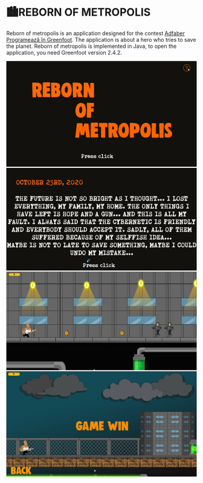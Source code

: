 # :cityscape:REBORN OF METROPOLIS

Reborn of metropolis is an application designed for the contest [Adfaber Programează în Greenfoot](https://adfaber.org/competitia-java-greenfoot/). The application is about a hero who tries to save the planet. Reborn of metropolis is implemented in Java, to open the application, you need Greenfoot version 2.4.2.

![](/images/1.png)
![](/images/2.png)
![](/images/3.png)
![](/images/4.png)

